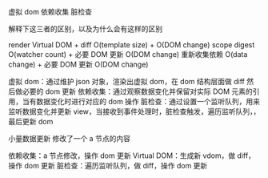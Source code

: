 虚拟 dom
依赖收集
脏检查

解释下这三者的区别，以及为什么会有这样的区别

render Virtual DOM + diff O(template size) + O(DOM change)
scope digest O(watcher count) + 必要 DOM 更新 O(DOM change)
重新收集依赖 O(data change) + 必要 DOM 更新 O(DOM change)

虚拟 dom：通过维护 json 对象，渲染出虚拟 dom，在 dom 结构层面做 diff 然后做必要的 dom 更新
依赖收集：通过观察数据变化并保留对实际 DOM 元素的引用，当有数据变化时进行对应的 dom 操作
脏检查：通过设置一个监听队列，用来监听数据变化并更新 view，当接收到事件处理时，脏检查触发，遍历监听队列，，最后更新 dom

小量数据更新
修改了一个 a 节点的内容

依赖收集：a 节点修改，操作 dom 更新
Virtual DOM：生成新 vdom，做 diff，操作 dom 更新
脏检查：遍历监听队列，做 diff，操作 dom 更新
